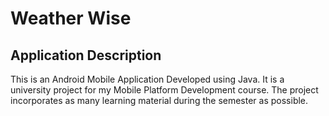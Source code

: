 # Weather Wise

## Application Description

This is an Android Mobile Application Developed using Java. It is a university project for my Mobile
Platform Development course. The project incorporates as many learning material during the semester
as possible.